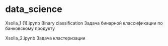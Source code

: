 # data_science

Xsolla_1 (1).ipynb
Binary classification
Задача бинарной классификации по банковскому продукту

Xsolla_2.ipynb
Задача кластеризации

